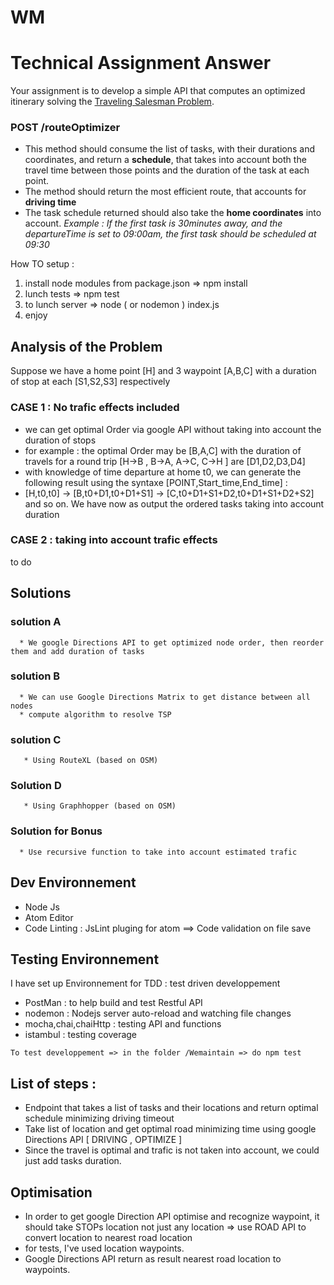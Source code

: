 # WM

# Technical Assignment Answer

Your assignment is to develop a simple API that computes an optimized itinerary solving the [Traveling Salesman Problem](https://developers.google.com/optimization/routing/tsp/tsp).

### POST /routeOptimizer

- This method should consume the list of tasks, with their durations and coordinates, and return a **schedule**, that takes into account both the travel time between those points and the duration of the task at each point.
- The method should return the most efficient route, that accounts for **driving time**
- The task schedule returned should also take the **home coordinates** into account. *Example : If the first task is 30minutes away, and the departureTime is set to 09:00am, the first task should be scheduled at 09:30*

How TO setup :

1. install node modules from package.json => npm install
2. lunch tests => npm test
3. to lunch server => node ( or nodemon ) index.js
4. enjoy

## Analysis of the Problem

Suppose we have a home point [H] and 3 waypoint [A,B,C] with a duration of stop at each [S1,S2,S3] respectively


### CASE 1 : No trafic effects included

- we can get optimal Order via google API without taking into account the duration of stops
- for example : the optimal Order may be [B,A,C] with the duration of travels for a round trip [H->B , B->A, A->C, C->H ] are [D1,D2,D3,D4]
- with knowledge of time departure at home t0, we can generate the following result using the syntaxe [POINT,Start_time,End_time] :
- [H,t0,t0] -> [B,t0+D1,t0+D1+S1] -> [C,t0+D1+S1+D2,t0+D1+S1+D2+S2] and so on. We have now as output the ordered tasks taking into account duration

### CASE 2 : taking into account trafic effects

to do

## Solutions

  ### solution A

      * We google Directions API to get optimized node order, then reorder them and add duration of tasks

 ### solution B

      * We can use Google Directions Matrix to get distance between all nodes
      * compute algorithm to resolve TSP

 ### solution C

       * Using RouteXL (based on OSM)

 ### Solution D

       * Using Graphhopper (based on OSM)

 ### Solution for Bonus

      * Use recursive function to take into account estimated trafic

## Dev Environnement

* Node Js
* Atom Editor
* Code Linting : JsLint pluging for atom  ==> Code validation on file save

## Testing Environnement

I have set up Environnement for TDD : test driven developpement

* PostMan : to help build and test Restful API
* nodemon : Nodejs server auto-reload  and watching file changes
* mocha,chai,chaiHttp : testing API and functions
* istambul : testing coverage

```
To test developpement => in the folder /Wemaintain => do npm test
```

## List of steps :

- Endpoint that takes a list of tasks and their locations and return optimal schedule minimizing driving timeout
- Take list of location and get optimal road minimizing time using google Directions API [ DRIVING , OPTIMIZE ]
- Since the travel is optimal and trafic is not taken into account, we could just add tasks duration.

## Optimisation

- In order to get google Direction API optimise and recognize waypoint, it should take STOPs location not just any location => use ROAD API to convert location to nearest road location
- for tests, I've used location waypoints.
- Google Directions API return as result nearest road location to waypoints.
